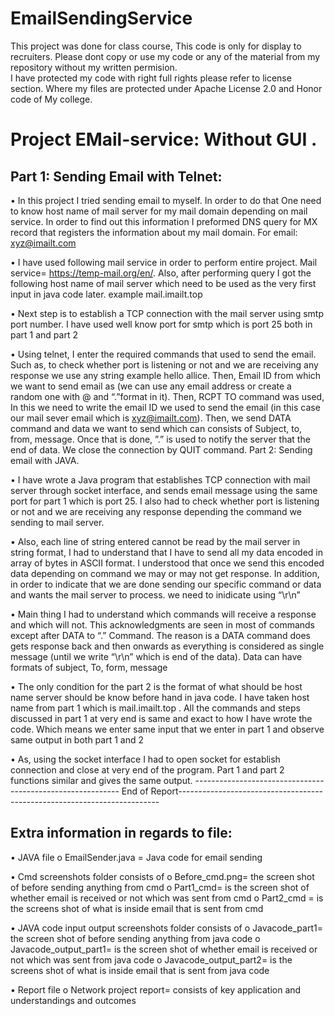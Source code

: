 # EmailSendingService
This project was done for class course, This code is only for display to recruiters. Please dont copy or use my code or any of the material from my repository without my written permision.  
I have protected my code with right full rights please refer to license section.
Where my files are protected under Apache License 2.0 and Honor code of My college.

# Project EMail-service: Without GUI .

## Part 1: Sending Email with Telnet:
•	In this project I tried sending email to myself. In order to do that One need to know host name of mail server for my mail domain depending on mail service. In order to find out this information I preformed DNS query for MX record that registers the information about my mail domain. For email: xyz@imailt.com

•	I have used following mail service in order to perform entire project. Mail service= https://temp-mail.org/en/. Also, after performing query I got the following host name of mail server which need to be used as the very first input in java code later. example  mail.imailt.top

•	Next step is to establish a TCP connection with the mail server using smtp port number. I have used well know port for smtp which is port 25 both in part 1 and part 2

•	Using telnet, I enter the required commands that used to send the email. Such as, to check whether port is listening or not and we are receiving any response we use any string example hello allice. Then, Email ID from which we want to send email as (we can use any email address or create a random one with @ and “.”format in it). Then, RCPT TO command was used, In this we need to write the email ID we used to send the email (in this case our mail sever email which is xyz@imailt.com). Then, we send DATA command and data we want to send which can consists of Subject, to, from, message. Once that is done, ”.” is used to notify the server that the end of data. We close the connection by QUIT command.
Part 2: Sending email with JAVA.

•	I have wrote a Java program that establishes TCP connection with mail server through socket interface, and sends email message using the same port for part 1 which is port 25. I also had to check whether port is listening or not and we are receiving any response depending the command we sending to mail server.

•	Also, each line of string entered cannot be read by the mail server in string format, I had to understand that I have to send all my data encoded in array of bytes in ASCII format. I understood that once we send this encoded data depending on command we may or may not get response. In addition, in order to indicate that we are done sending our specific command or data and wants the mail server to process. we need to inidicate using “\r\n”

•	Main thing I had to understand which commands will receive a response and which will not. This acknowledgments are seen in most of commands except after DATA to “.” Command. The reason is a DATA command does gets response back and then onwards as everything is considered as single message (until we write “\r\n” which is end of the data). Data can have formats of subject, To, form, message

•	The only condition for the part 2 is the format of what should be host name server should be know before hand in java code. I have taken host name from part 1 which is mail.imailt.top . All the commands and steps discussed in part 1 at very end is same and exact to how I have wrote the code. Which means we enter same input that we enter in part 1 and observe same output in both part 1 and 2

•	As, using the socket interface I had to open socket for establish connection and close at very end of the program. Part 1 and part 2 functions similar and gives the same output. 
----------------------------------------------------------- End of Report-------------------------------------------------------------------------






## Extra information in regards to file:
•	JAVA file
o	EmailSender.java = Java code for email sending

•	Cmd screenshots folder consists of
o	Before_cmd.png= the screen shot of before sending anything from cmd
o	Part1_cmd= is the screen shot of whether email is received or not which was sent from cmd
o	Part2_cmd = is the screens shot of what is inside email that is sent from cmd

•	JAVA code input output screenshots folder consists of
o	Javacode_part1= the screen shot of before sending anything from java code
o	Javacode_output_part1= is the screen shot of whether email is received or not which was sent from java code
o	Javacode_output_part2= is the screens shot of what is inside email that is sent from java code

•	Report file
o	Network project report= consists of key application and understandings and outcomes
